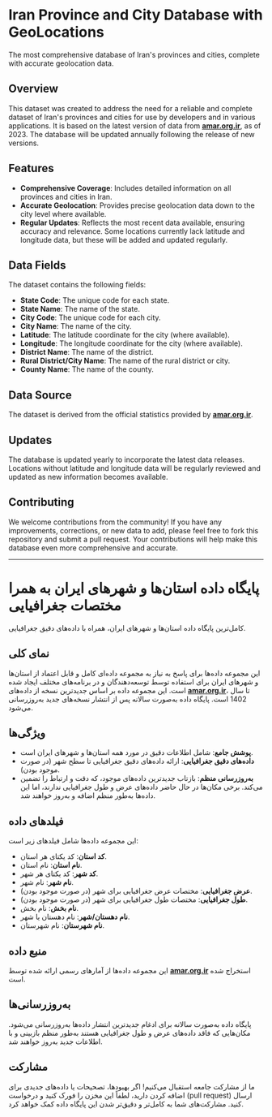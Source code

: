 # Iran Province and City Database with GeoLocations

The most comprehensive database of Iran's provinces and cities, complete with accurate geolocation data.

## Overview

This dataset was created to address the need for a reliable and complete dataset of Iran's provinces and cities for use by developers and in various applications. It is based on the latest version of data from **[amar.org.ir](http://amar.org.ir "amar.org.ir")**, as of 2023. The database will be updated annually following the release of new versions.

## Features

- **Comprehensive Coverage**: Includes detailed information on all provinces and cities in Iran.
- **Accurate Geolocation**: Provides precise geolocation data down to the city level where available.
- **Regular Updates**: Reflects the most recent data available, ensuring accuracy and relevance. Some locations currently lack latitude and longitude data, but these will be added and updated regularly.

## Data Fields

The dataset contains the following fields:
- **State Code**: The unique code for each state.
- **State Name**: The name of the state.
- **City Code**: The unique code for each city.
- **City Name**: The name of the city.
- **Latitude**: The latitude coordinate for the city (where available).
- **Longitude**: The longitude coordinate for the city (where available).
- **District Name**: The name of the district.
- **Rural District/City Name**: The name of the rural district or city.
- **County Name**: The name of the county.

## Data Source

The dataset is derived from the official statistics provided by **[amar.org.ir](http://amar.org.ir "amar.org.ir")**.

## Updates

The database is updated yearly to incorporate the latest data releases. Locations without latitude and longitude data will be regularly reviewed and updated as new information becomes available.

## Contributing

We welcome contributions from the community! If you have any improvements, corrections, or new data to add, please feel free to fork this repository and submit a pull request. Your contributions will help make this database even more comprehensive and accurate.


---
# پایگاه داده استان‌ها و شهرهای ایران به همرا مختصات جغرافیایی

کامل‌ترین پایگاه داده استان‌ها و شهرهای ایران، همراه با داده‌های دقیق جغرافیایی.

## نمای کلی

این مجموعه داده‌ها برای پاسخ به نیاز به مجموعه داده‌ای کامل و قابل اعتماد از استان‌ها و شهرهای ایران برای استفاده توسط توسعه‌دهندگان و در برنامه‌های مختلف ایجاد شده است. این مجموعه داده بر اساس جدیدترین نسخه از داده‌های **[amar.org.ir](http://amar.org.ir "amar.org.ir")**، تا سال 1402 است. پایگاه داده به‌صورت سالانه پس از انتشار نسخه‌های جدید به‌روزرسانی می‌شود.

## ویژگی‌ها

- **پوشش جامع**: شامل اطلاعات دقیق در مورد همه استان‌ها و شهرهای ایران است.
- **داده‌های دقیق جغرافیایی**: ارائه داده‌های دقیق جغرافیایی تا سطح شهر (در صورت موجود بودن).
- **به‌روزرسانی منظم**: بازتاب جدیدترین داده‌های موجود، که دقت و ارتباط را تضمین می‌کند. برخی مکان‌ها در حال حاضر داده‌های عرض و طول جغرافیایی ندارند، اما این داده‌ها به‌طور منظم اضافه و به‌روز خواهند شد.

## فیلدهای داده

این مجموعه داده‌ها شامل فیلدهای زیر است:
- **کد استان**: کد یکتای هر استان.
- **نام استان**: نام استان.
- **کد شهر**: کد یکتای هر شهر.
- **نام شهر**: نام شهر.
- **عرض جغرافیایی**: مختصات عرض جغرافیایی برای شهر (در صورت موجود بودن).
- **طول جغرافیایی**: مختصات طول جغرافیایی برای شهر (در صورت موجود بودن).
- **نام بخش**: نام بخش.
- **نام دهستان/شهر**: نام دهستان یا شهر.
- **نام شهرستان**: نام شهرستان.

## منبع داده

این مجموعه داده‌ها از آمارهای رسمی ارائه شده توسط **[amar.org.ir](http://amar.org.ir "amar.org.ir")** استخراج شده است.

## به‌روزرسانی‌ها

پایگاه داده به‌صورت سالانه برای ادغام جدیدترین انتشار داده‌ها به‌روزرسانی می‌شود. مکان‌هایی که فاقد داده‌های عرض و طول جغرافیایی هستند به‌طور منظم بازبینی و با اطلاعات جدید به‌روز خواهند شد.

## مشارکت

ما از مشارکت جامعه استقبال می‌کنیم! اگر بهبودها، تصحیحات یا داده‌های جدیدی برای اضافه کردن دارید، لطفاً این مخزن را فورک کنید و درخواست (pull request) ارسال کنید. مشارکت‌های شما به کامل‌تر و دقیق‌تر شدن این پایگاه داده کمک خواهد کرد.
